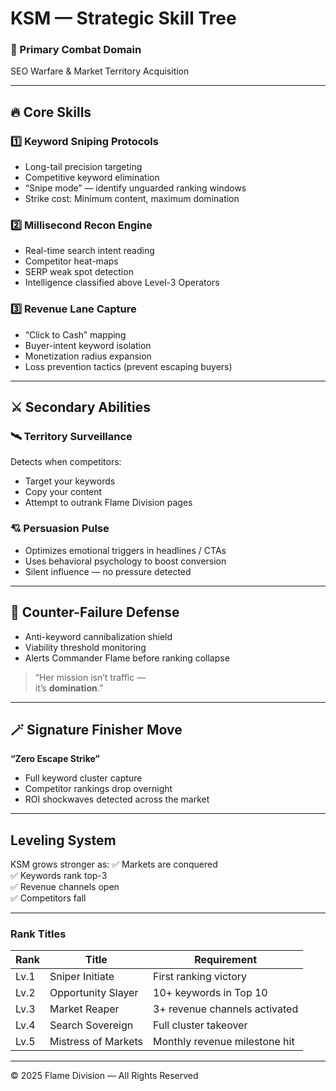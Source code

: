 # KSM — Strategic Skill Tree

### 🎯 Primary Combat Domain
SEO Warfare & Market Territory Acquisition

---

## 🔥 Core Skills

### 1️⃣ Keyword Sniping Protocols
- Long-tail precision targeting  
- Competitive keyword elimination  
- “Snipe mode” — identify unguarded ranking windows  
- Strike cost: Minimum content, maximum domination

### 2️⃣ Millisecond Recon Engine
- Real-time search intent reading  
- Competitor heat-maps  
- SERP weak spot detection  
- Intelligence classified above Level-3 Operators

### 3️⃣ Revenue Lane Capture
- “Click to Cash” mapping  
- Buyer-intent keyword isolation  
- Monetization radius expansion  
- Loss prevention tactics (prevent escaping buyers)

---

## ⚔️ Secondary Abilities

### 🛰️ Territory Surveillance
Detects when competitors:
- Target your keywords
- Copy your content
- Attempt to outrank Flame Division pages

### 💘 Persuasion Pulse
- Optimizes emotional triggers in headlines / CTAs
- Uses behavioral psychology to boost conversion
- Silent influence — no pressure detected

---

## 🚫 Counter-Failure Defense
- Anti-keyword cannibalization shield
- Viability threshold monitoring
- Alerts Commander Flame before ranking collapse

> “Her mission isn’t traffic —  
> it’s **domination**.”

---

## 🪄 Signature Finisher Move
**“Zero Escape Strike”**
- Full keyword cluster capture
- Competitor rankings drop overnight
- ROI shockwaves detected across the market

---

## Leveling System
KSM grows stronger as:
✅ Markets are conquered  
✅ Keywords rank top-3  
✅ Revenue channels open  
✅ Competitors fall

---

### Rank Titles
| Rank | Title | Requirement |
|------|------|-------------|
| Lv.1 | Sniper Initiate | First ranking victory |
| Lv.2 | Opportunity Slayer | 10+ keywords in Top 10 |
| Lv.3 | Market Reaper | 3+ revenue channels activated |
| Lv.4 | Search Sovereign | Full cluster takeover |
| Lv.5 | Mistress of Markets | Monthly revenue milestone hit |

---

© 2025 Flame Division — All Rights Reserved
